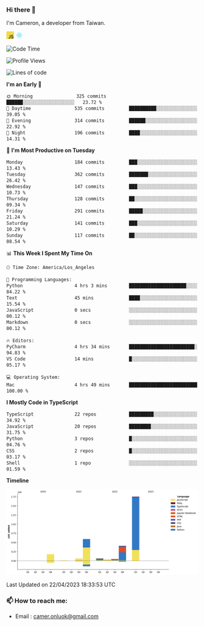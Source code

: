 ### Hi there 👋

I'm Cameron, a developer from Taiwan.


<code><img height="20" src="https://raw.githubusercontent.com/github/explore/80688e429a7d4ef2fca1e82350fe8e3517d3494d/topics/javascript/javascript.png"></code>
<code><img height="20" src="https://raw.githubusercontent.com/github/explore/80688e429a7d4ef2fca1e82350fe8e3517d3494d/topics/react/react.png"></code>



<!--START_SECTION:waka-->
![Code Time](http://img.shields.io/badge/Code%20Time-825%20hrs%2020%20mins-blue)

![Profile Views](http://img.shields.io/badge/Profile%20Views-0-blue)

![Lines of code](https://img.shields.io/badge/From%20Hello%20World%20I%27ve%20Written-3.1%20million%20lines%20of%20code-blue)

**I'm an Early 🐤** 

```text
🌞 Morning                325 commits         ██████░░░░░░░░░░░░░░░░░░░   23.72 % 
🌆 Daytime                535 commits         ██████████░░░░░░░░░░░░░░░   39.05 % 
🌃 Evening                314 commits         ██████░░░░░░░░░░░░░░░░░░░   22.92 % 
🌙 Night                  196 commits         ████░░░░░░░░░░░░░░░░░░░░░   14.31 % 
```
📅 **I'm Most Productive on Tuesday** 

```text
Monday                   184 commits         ███░░░░░░░░░░░░░░░░░░░░░░   13.43 % 
Tuesday                  362 commits         ███████░░░░░░░░░░░░░░░░░░   26.42 % 
Wednesday                147 commits         ███░░░░░░░░░░░░░░░░░░░░░░   10.73 % 
Thursday                 128 commits         ██░░░░░░░░░░░░░░░░░░░░░░░   09.34 % 
Friday                   291 commits         █████░░░░░░░░░░░░░░░░░░░░   21.24 % 
Saturday                 141 commits         ███░░░░░░░░░░░░░░░░░░░░░░   10.29 % 
Sunday                   117 commits         ██░░░░░░░░░░░░░░░░░░░░░░░   08.54 % 
```


📊 **This Week I Spent My Time On** 

```text
🕑︎ Time Zone: America/Los_Angeles

💬 Programming Languages: 
Python                   4 hrs 3 mins        █████████████████████░░░░   84.22 % 
Text                     45 mins             ████░░░░░░░░░░░░░░░░░░░░░   15.54 % 
JavaScript               0 secs              ░░░░░░░░░░░░░░░░░░░░░░░░░   00.12 % 
Markdown                 0 secs              ░░░░░░░░░░░░░░░░░░░░░░░░░   00.12 % 

🔥 Editors: 
PyCharm                  4 hrs 34 mins       ████████████████████████░   94.83 % 
VS Code                  14 mins             █░░░░░░░░░░░░░░░░░░░░░░░░   05.17 % 

💻 Operating System: 
Mac                      4 hrs 49 mins       █████████████████████████   100.00 % 
```

**I Mostly Code in TypeScript** 

```text
TypeScript               22 repos            █████████░░░░░░░░░░░░░░░░   34.92 % 
JavaScript               20 repos            ████████░░░░░░░░░░░░░░░░░   31.75 % 
Python                   3 repos             █░░░░░░░░░░░░░░░░░░░░░░░░   04.76 % 
CSS                      2 repos             █░░░░░░░░░░░░░░░░░░░░░░░░   03.17 % 
Shell                    1 repo              ░░░░░░░░░░░░░░░░░░░░░░░░░   01.59 % 
```



**Timeline**

![Lines of Code chart](https://raw.githubusercontent.com/camer0nluo/camer0nluo/main/assets/bar_graph.png)


 Last Updated on 22/04/2023 18:33:53 UTC
<!--END_SECTION:waka-->

### 📫 How to reach me:
- Email : camer.onluok@gmail.com
